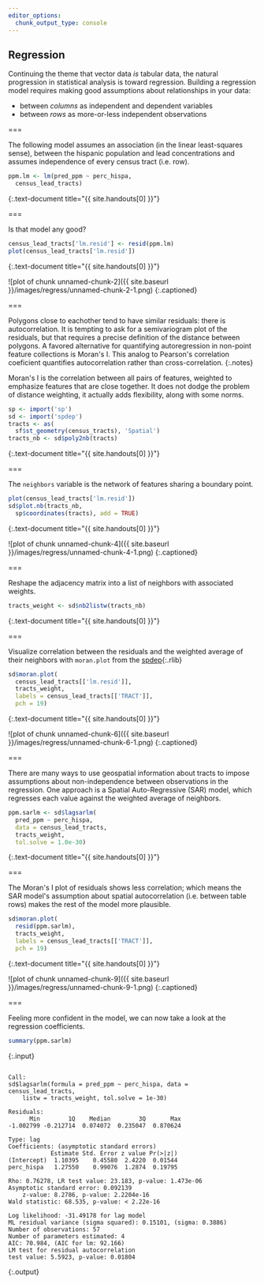 ```yaml
---
editor_options: 
  chunk_output_type: console
---
```


## Regression

Continuing the theme that vector data *is* tabular data, the natural
progression in statistical analysis is toward regression. Building a regression
model requires making good assumptions about relationships in your data:

- between *columns* as independent and dependent variables
- between *rows* as more-or-less independent observations

===

The following model assumes an association (in the linear least-squares sense),
between the hispanic population and lead concentrations and assumes independence
of every census tract (i.e. row).


~~~r
ppm.lm <- lm(pred_ppm ~ perc_hispa,
  census_lead_tracts)
~~~
{:.text-document title="{{ site.handouts[0] }}"}


===

Is that model any good?


~~~r
census_lead_tracts['lm.resid'] <- resid(ppm.lm)
plot(census_lead_tracts['lm.resid'])
~~~
{:.text-document title="{{ site.handouts[0] }}"}

![plot of chunk unnamed-chunk-2]({{ site.baseurl }}/images/regress/unnamed-chunk-2-1.png)
{:.captioned}


===

Polygons close to eachother tend to have similar residuals: there is
autocorrelation. It is tempting to ask for a semivariogram plot of the
residuals, but that requires a precise definition of the distance between
polygons. A favored alternative for quantifying autoregression in non-point
feature collections is Moran's I. This analog to Pearson's correlation
coeficient quantifies autocorrelation rather than cross-correlation.
{:.notes}

Moran's I is the correlation between all pairs of features, weighted to
emphasize features that are close together. It does not dodge the problem of
distance weighting, it actually adds flexibility, along with some norms.


~~~r
sp <- import('sp')
sd <- import('spdep')
tracts <- as(
  sf$st_geometry(census_tracts), 'Spatial')
tracts_nb <- sd$poly2nb(tracts)
~~~
{:.text-document title="{{ site.handouts[0] }}"}


===

The `neighbors` variable is the network of features sharing a boundary point.


~~~r
plot(census_lead_tracts['lm.resid'])
sd$plot.nb(tracts_nb,
  sp$coordinates(tracts), add = TRUE)
~~~
{:.text-document title="{{ site.handouts[0] }}"}

![plot of chunk unnamed-chunk-4]({{ site.baseurl }}/images/regress/unnamed-chunk-4-1.png)
{:.captioned}


===

Reshape the adjacency matrix into a list of neighbors with associated weights.


~~~r
tracts_weight <- sd$nb2listw(tracts_nb)
~~~
{:.text-document title="{{ site.handouts[0] }}"}


===

Visualize correlation between the residuals and the weighted average of their
neighbors with `moran.plot` from the [spdep](){:.rlib}


~~~r
sd$moran.plot(
  census_lead_tracts[['lm.resid']],
  tracts_weight,
  labels = census_lead_tracts[['TRACT']],
  pch = 19)
~~~
{:.text-document title="{{ site.handouts[0] }}"}

![plot of chunk unnamed-chunk-6]({{ site.baseurl }}/images/regress/unnamed-chunk-6-1.png)
{:.captioned}


===

There are many ways to use geospatial information about tracts to impose
assumptions about non-independence between observations in the regression. One
approach is a Spatial Auto-Regressive (SAR) model, which regresses each value against
the weighted average of neighbors.



~~~r
ppm.sarlm <- sd$lagsarlm(
  pred_ppm ~ perc_hispa,
  data = census_lead_tracts,
  tracts_weight,
  tol.solve = 1.0e-30)
~~~
{:.text-document title="{{ site.handouts[0] }}"}


===

The Moran's I plot of residuals shows less correlation; which means the SAR
model's assumption about spatial autocorrelation (i.e. between table rows) makes
the rest of the model more plausible.


~~~r
sd$moran.plot(
  resid(ppm.sarlm),
  tracts_weight,
  labels = census_lead_tracts[['TRACT']],
  pch = 19)
~~~
{:.text-document title="{{ site.handouts[0] }}"}

![plot of chunk unnamed-chunk-9]({{ site.baseurl }}/images/regress/unnamed-chunk-9-1.png)
{:.captioned}


===

Feeling more confident in the model, we can now take a look at the regression
coefficients.


~~~r
summary(ppm.sarlm)
~~~
{:.input}

~~~

Call:
sd$lagsarlm(formula = pred_ppm ~ perc_hispa, data = census_lead_tracts, 
    listw = tracts_weight, tol.solve = 1e-30)

Residuals:
      Min        1Q    Median        3Q       Max 
-1.002799 -0.212714  0.074072  0.235047  0.870624 

Type: lag 
Coefficients: (asymptotic standard errors) 
            Estimate Std. Error z value Pr(>|z|)
(Intercept)  1.10395    0.45580  2.4220  0.01544
perc_hispa   1.27550    0.99076  1.2874  0.19795

Rho: 0.76278, LR test value: 23.183, p-value: 1.473e-06
Asymptotic standard error: 0.092139
    z-value: 8.2786, p-value: 2.2204e-16
Wald statistic: 68.535, p-value: < 2.22e-16

Log likelihood: -31.49178 for lag model
ML residual variance (sigma squared): 0.15101, (sigma: 0.3886)
Number of observations: 57 
Number of parameters estimated: 4 
AIC: 70.984, (AIC for lm: 92.166)
LM test for residual autocorrelation
test value: 5.5923, p-value: 0.01804
~~~
{:.output}



